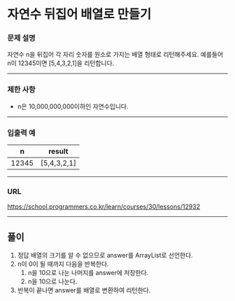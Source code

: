 # 자연수 뒤집어 배열로 만들기

### 문제 설명

자연수 n을 뒤집어 각 자리 숫자를 원소로 가지는 배열 형태로 리턴해주세요. 예를들어 n이 12345이면 [5,4,3,2,1]을 리턴합니다.

-----------
### 제한 사항

- n은 10,000,000,000이하인 자연수입니다.

-----------
### 입출력 예

| n     | result      |
|-------|-------------|
| 12345 | [5,4,3,2,1] |

-----------
### URL

https://school.programmers.co.kr/learn/courses/30/lessons/12932

-----------
## 풀이
1. 정답 배열의 크기를 알 수 없으므로 answer를 ArrayList<Integer>로 선언한다.
2. n이 0이 될 때까지 다음을 반복한다.
   1. n을 10으로 나눈 나머지를 answer에 저장한다.
   2. n을 10으로 나눈다.
3. 반복이 끝나면 answer를 배열로 변환하여 리턴한다.